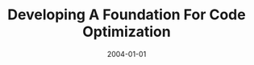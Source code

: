 ---
title: "Developing A Foundation For Code Optimization"
date: 2004-01-01
venue: "Compiler Construction, 13th International Conference, CC 2004, Held as Part of the Joint European Conferences on Theory and Practice of Software, ETAPS 2004, Barcelona, Spain, March 29 - April 2, 2004, Proceedings"
paperurl: https://doi.org/10.1007/978-3-540-24723-4_1
authors: "Mary Lou Soffa"
awards: ""
---